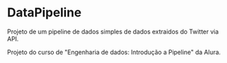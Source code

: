 # DataPipeline
Projeto de um pipeline de dados simples de dados extraidos do Twitter via API.


Projeto do curso de "Engenharia de dados: Introdução a Pipeline" da Alura.
